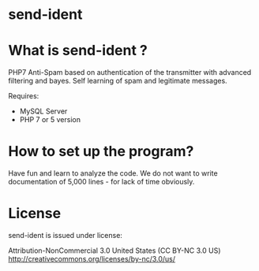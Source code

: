 # send-ident

# What is send-ident ?

PHP7 Anti-Spam based on authentication of the transmitter with advanced filtering and bayes. Self learning of spam and legitimate messages.

Requires:

- MySQL Server
- PHP 7 or 5 version

# How to set up the program?

Have fun and learn to analyze the code. We do not want to write documentation of 5,000 lines - for lack of time obviously.

# License

send-ident is issued under license:

Attribution-NonCommercial 3.0 United States (CC BY-NC 3.0 US)
http://creativecommons.org/licenses/by-nc/3.0/us/
